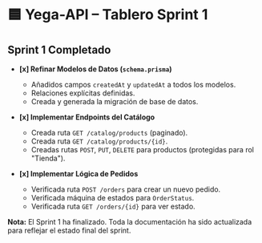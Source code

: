 # 🟦 Yega-API – Tablero Sprint 1

## Sprint 1 Completado

- **[x] Refinar Modelos de Datos (`schema.prisma`)**
  - Añadidos campos `createdAt` y `updatedAt` a todos los modelos.
  - Relaciones explícitas definidas.
  - Creada y generada la migración de base de datos.

- **[x] Implementar Endpoints del Catálogo**
  - Creada ruta `GET /catalog/products` (paginado).
  - Creada ruta `GET /catalog/products/{id}`.
  - Creadas rutas `POST`, `PUT`, `DELETE` para productos (protegidas para rol "Tienda").

- **[x] Implementar Lógica de Pedidos**
  - Verificada ruta `POST /orders` para crear un nuevo pedido.
  - Verificada máquina de estados para `OrderStatus`.
  - Verificada ruta `GET /orders/{id}` para ver estado.

**Nota:** El Sprint 1 ha finalizado. Toda la documentación ha sido actualizada para reflejar el estado final del sprint.
